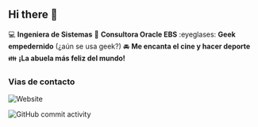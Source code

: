 ## Hi there 👋

:computer: **Ingeniera de Sistemas**
:pencil: **Consultora Oracle EBS**
:eyeglases: **Geek empedernido** (¿aún se usa geek?)
:oncoming_automobile: **Me encanta el cine y hacer deporte**
:family: **¡La abuela más feliz del mundo!**

### Vias de contacto
![Website](https://img.shields.io/badge/claudiaximena1.com-up-green?style=for-the_badge)

![GitHub commit activity](https://img.shields.io/github/commit-activity/m/ClaudiaXimena1/ClaudiaXimena1)
